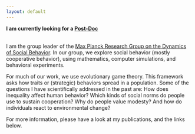```yaml
---
layout: default
---
```


**I am currently looking for a [Post-Doc](https://christian-hilbe.github.io/postdoc_position/)**

\
I am the group leader of the [Max Planck Research Group on the Dynamics of Social Behavior](http://web.evolbio.mpg.de/social-behaviour/).
In our group, we explore social behavior (mostly cooperative behavior), using mathematics, computer simulations, and behavioral experiments. 

For much of our work, we use evolutionary game theory. 
This framework asks how traits or (strategic) behaviors spread in a population. 
Some of the questions I have scientifically addressed in the past are:
How does inequality affect human behavior? 
Which kinds of social norms do people use to sustain cooperation? 
Why do people value modesty? 
And how do individuals react to environmental change? 

For more information, please have a look at my publications, and the links below. 